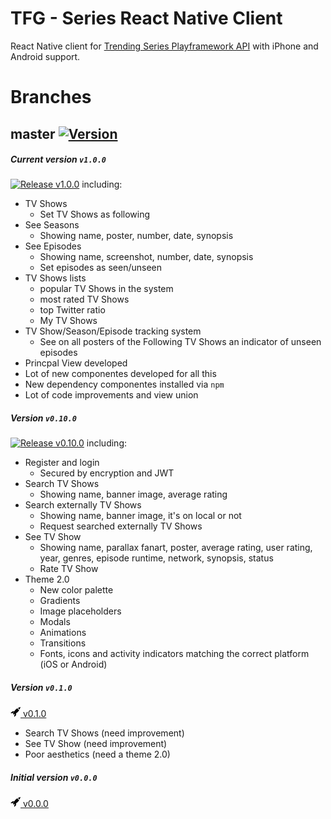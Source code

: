 TFG - Series React Native Client
================================

React Native client for [Trending Series Playframework API](https://github.com/DarkHollow/tfg-series-playAPI) with iPhone and Android support.

Branches
========

## master [![Version](https://img.shields.io/badge/release-v1.0.0-blue.svg)](https://github.com/DarkHollow/tfg-react-native-Client/releases/tag/v1.0.0)

##### Current version `v1.0.0`

[![Release](https://darkhollow.github.com/tfg-series-playApi/rocket.svg) v1.0.0](https://github.com/DarkHollow/tfg-react-native-Client/releases/tag/v1.0.0)
including:

- TV Shows
  - Set TV Shows as following
- See Seasons
  - Showing name, poster, number, date, synopsis
- See Episodes
  - Showing name, screenshot, number, date, synopsis
  - Set episodes as seen/unseen
- TV Shows lists
  - popular TV Shows in the system
  - most rated TV Shows
  - top Twitter ratio
  - My TV Shows
- TV Show/Season/Episode tracking system
  - See on all posters of the Following TV Shows an indicator of unseen episodes
- Princpal View developed
- Lot of new componentes developed for all this
- New dependency componentes installed via `npm`
- Lot of code improvements and view union

##### Version `v0.10.0`
[![Release](https://darkhollow.github.com/tfg-series-playApi/rocket.svg) v0.10.0](https://github.com/DarkHollow/tfg-react-native-Client/releases/tag/v1.0.0)
including:

- Register and login
  - Secured by encryption and JWT
- Search TV Shows
  - Showing name, banner image, average rating
- Search externally TV Shows
  - Showing name, banner image, it's on local or not
  - Request searched externally TV Shows
- See TV Show
  - Showing name, parallax fanart, poster, average rating, user rating, year, genres, episode runtime, network, synopsis, status
  - Rate TV Show
- Theme 2.0
  - New color palette
  - Gradients
  - Image placeholders
  - Modals
  - Animations
  - Transitions
  - Fonts, icons and activity indicators matching the correct platform (iOS or Android)

##### Version `v0.1.0`
[![Release](/docs/rocket.png) v0.1.0](https://github.com/DarkHollow/tfg-react-native-Client/releases/tag/v0.1.0)

- Search TV Shows (need improvement)
- See TV Show (need improvement)
- Poor aesthetics (need a theme 2.0)

##### Initial version `v0.0.0`
[![Release](/docs/rocket.png) v0.0.0](https://github.com/DarkHollow/tfg-react-native-Client/releases/tag/v0.0.0)
